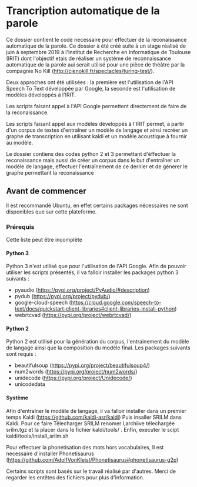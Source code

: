# Trancription automatique de la parole

Ce dossier contient le code necessaire pour effectuer de la reconaissance automatique de la parole. Ce dossier à été créé suite à un stage réalisé de juin à septembre 2019  à l'Institut de Recherche en Informatique de Toulouse (IRIT) dont l'objectif etais de réaliser un système de reconnaissance automatique de la parole aui serait utilisé pour une pièce de théâtre par la compagnie No Kill (http://cienokill.fr/spectacles/turing-test/).

Deux approches ont été utilisées : la première est l'utilisation de l'API Speech To Text développée par Google, la seconde est l'utilisation de  modèles développés à l'IRIT.

Les scripts faisant appel à l'API Google permettent directement de faire de la reconaissance.

Les scripts faisant appel aux modèles développés à l'IRIT permet, a partir d'un corpus de textes d'entraîner un modèle de langage et ainsi recréer un graphe de transcription en utilisant kaldi et un modèle acoustique à fournir au modèle.

Le dossier contiens des codes python 2 et 3 permettant d'éffectuer la reconaissance mais aussi de créer un corpus dans le but d'entraîner un modèle de langage, effectuer l'entraînement de ce dernier et de génerer le graphe permettant la reconaissance

## Avant de commencer

Il est recommandé Ubuntu, en effet certains packages nécessaires ne sont disponibles que sur cette plateforme.

### Prérequis

Cette liste peut être incomplète

#### Python 3
Python 3 n'est utilisé que pour l'utilisation de l'API Google. Afin de pouvoir utiliser les scripts présentés, il va falloir installer les packages python 3 suivants :
* pyaudio (https://pypi.org/project/PyAudio/#description)
* pydub (https://pypi.org/project/pydub/)
* google-cloud-speech (https://cloud.google.com/speech-to-text/docs/quickstart-client-libraries#client-libraries-install-python)
* webrtcvad (https://pypi.org/project/webrtcvad/)

#### Python 2
Python 2 est utilisé pour la génération du corpus, l'entrainement du modèle de langage ainsi que la composition du modèle final. Les packages suivants sont requis :
* beautifulsoup (https://pypi.org/project/beautifulsoup4/)
* num2words (https://pypi.org/project/num2words/)
* unidecode (https://pypi.org/project/Unidecode/)
* unicodedata

#### Système
Afin d'entraîner le modèle de langage, il va falloir installer dans un premier temps Kaldi (https://github.com/kaldi-asr/kaldi)
Puis insaller SRILM dans Kaldi. Pour ce faire Télecharger SRILM renomer l,archiive télechargée srilm.tgz et la placer dans le fichier kaldi/tools/ . Enfin, executer le scipt kaldi/tools/install_srilm.sh

Pour effectuer la phonetisation des mots hors vocabulaires, Il est necessaire d'installer Phonetisaurus (https://github.com/AdolfVonKleist/Phonetisaurus#phonetisaurus-g2p)

Certains scripts sont basés sur le travail réalisé par d'autres.  Merci de regarder les entêtes des fichiers pour plus d'information.


